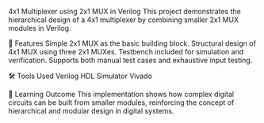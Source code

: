 4x1 Multiplexer using 2x1 MUX in Verilog
This project demonstrates the hierarchical design of a 4x1 multiplexer by combining smaller 2x1 MUX modules in Verilog.

📌 Features
Simple 2x1 MUX as the basic building block.
Structural design of 4x1 MUX using three 2x1 MUXes.
Testbench included for simulation and verification.
Supports both manual test cases and exhaustive input testing.

🛠️ Tools Used
Verilog HDL
Simulator Vivado

🎯 Learning Outcome
This implementation shows how complex digital circuits can be built from smaller modules, reinforcing the concept of hierarchical and modular design in digital systems.

